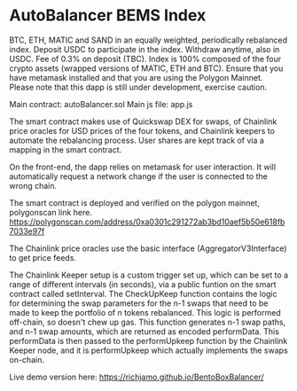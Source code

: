 # AutoBalancer BEMS Index
BTC, ETH, MATIC and SAND in an equally weighted, periodically rebalanced index.
Deposit USDC to participate in the index. Withdraw anytime, also in USDC. Fee of 0.3% on deposit (TBC).
Index is 100% composed of the four crypto assets (wrapped versions of MATIC, ETH and BTC).
Ensure that you have metamask installed and that you are using the Polygon Mainnet.
Please note that this dapp is still under development, exercise caution.

Main contract: autoBalancer.sol
Main js file: app.js

The smart contract makes use of Quickswap DEX for swaps, of Chainlink price oracles for USD prices of the four tokens, and Chainlink keepers to automate the rebalancing process. User shares are kept track of via a mapping in the smart contract.

On the front-end, the dapp relies on metamask for user interaction. It will automatically request a network change if the user is connected to the wrong chain. 

The smart contract is deployed and verified on the polygon mainnet, polygonscan link here. https://polygonscan.com/address/0xa0301c291272ab3bd10aef5b50e618fb7033e97f

The Chainlink price oracles use the basic interface (AggregatorV3Interface) to get price feeds.

The Chainlink Keeper setup is a custom trigger set up, which can be set to a range of different intervals (in seconds), via a public funtion on the smart contract called setInterval. The CheckUpKeep function contains the logic for determining the swap parameters for the n-1 swaps that need to be made to keep the portfolio of n tokens rebalanced. This logic is performed off-chain, so doesn't chew up gas. This function generates n-1 swap paths, and n-1 swap amounts, which are returned as encoded performData. This performData is then passed to the performUpkeep function by the Chainlink Keeper node, and it is performUpkeep which actually implements the swaps on-chain.

Live demo version here: https://richjamo.github.io/BentoBoxBalancer/


